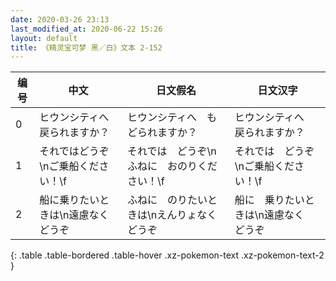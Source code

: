 ```yaml
---
date: 2020-03-26 23:13
last_modified_at: 2020-06-22 15:26
layout: default
title: 《精灵宝可梦 黑／白》文本 2-152
---
```

| 编号 | 中文 | 日文假名 | 日文汉字 |
| ---- | ---- | ---- | --- |
| 0 | ヒウンシティへ戻られますか？ | ヒウンシティへ　もどられますか？ | ヒウンシティへ　戻られますか？ |
| 1 | それではどうぞ\nご乗船ください！\f | それでは　どうぞ\nふねに　おのりください！\f | それでは　どうぞ\nご乗船ください！\f |
| 2 | 船に乗りたいときは\n遠慮なくどうぞ | ふねに　のりたいときは\nえんりょなく　どうぞ | 船に　乗りたいときは\n遠慮なく　どうぞ |
{: .table .table-bordered .table-hover .xz-pokemon-text .xz-pokemon-text-2 }